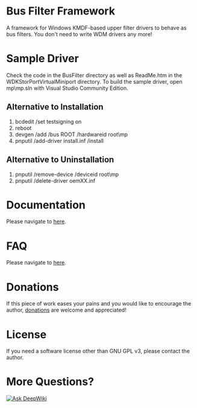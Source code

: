 # Bus Filter Framework
A framework for Windows KMDF-based upper filter drivers to behave as bus filters. You don't need to write WDM drivers any more!
# Sample Driver
Check the code in the BusFilter directory as well as ReadMe.htm in the WDKStorPortVirtualMiniport directory. To build the sample driver, open mp\mp.sln with Visual Studio Community Edition.
## Alternative to Installation
1. bcdedit /set testsigning on
2. reboot
3. devgen /add /bus ROOT /hardwareid root\mp
4. pnputil /add-driver install.inf /install
## Alternative to Uninstallation
1. pnputil /remove-device /deviceid root\mp
2. pnputil /delete-driver oemXX.inf
# Documentation
Please navigate to [here](https://bus-filter-framework.blogspot.tw/p/documentation.html).
# FAQ
Please navigate to [here](https://bus-filter-framework.blogspot.tw/p/faq.html).
# Donations
If this piece of work eases your pains and you would like to encourage the author, [donations](https://bus-filter-framework.blogspot.com/p/donation.html) are welcome and appreciated!
# License
If you need a software license other than GNU GPL v3, please contact the author.
# More Questions?
[![Ask DeepWiki](https://deepwiki.com/badge.svg)](https://deepwiki.com/abysdom/bus-filter-framework)
